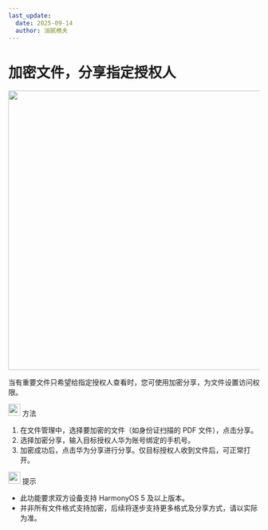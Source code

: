```yaml
---
last_update:
  date: 2025-09-14
  author: 油腻樵夫
---
```


# 加密文件，分享指定授权人

<img src="https://tips-p01-drcn.dbankcdn.cn/MODEL/DOC/C00B031/resource/card/202508111clkwd/zh-cn/image/figure/20005748_f001_EncryptedSharing.png" width="560" height=""/>

当有重要文件只希望给指定授权人查看时，您可使用加密分享，为文件设置访问权限。

<img src="https://tips-p01-drcn.dbankcdn.cn/MODEL/EMUI/C00B030/resource/card/202503041becsx/zh-cn/image/common/buttons/fig_method.png" width="24" height="24"/> 方法

1.  在文件管理中，选择要加密的文件（如身份证扫描的 PDF 文件），点击分享。
2.  选择加密分享，输入目标授权人华为账号绑定的手机号。
3.  加密成功后，点击华为分享进行分享。仅目标授权人收到文件后，可正常打开。

<img src="https://tips-p01-drcn.dbankcdn.cn/MODEL/EMUI/C00B030/resource/card/202508300vZjQz/zh-cn/image/common/buttons/fig_tips.png" width="24" height="24"/> 提示

+   此功能要求双方设备支持 HarmonyOS 5 及以上版本。
+   并非所有文件格式支持加密，后续将逐步支持更多格式及分享方式，请以实际为准。

